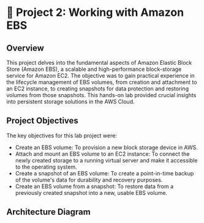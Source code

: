 # 📂 Project 2: Working with Amazon EBS
## Overview
This project delves into the fundamental aspects of Amazon Elastic Block Store (Amazon EBS), a scalable and high-performance block-storage service for Amazon EC2. The objective was to gain practical experience in the lifecycle management of EBS volumes, from creation and attachment to an EC2 instance, to creating snapshots for data protection and restoring volumes from those snapshots. This hands-on lab provided crucial insights into persistent storage solutions in the AWS Cloud.

## Project Objectives
The key objectives for this lab project were:
- Create an EBS volume: To provision a new block storage device in AWS.
- Attach and mount an EBS volume to an EC2 instance: To connect the newly created storage to a running virtual server and make it accessible to the operating system.
- Create a snapshot of an EBS volume: To create a point-in-time backup of the volume's data for durability and recovery purposes.
- Create an EBS volume from a snapshot: To restore data from a previously created snapshot into a new, usable EBS volume.

## Architecture Diagram
